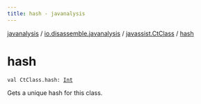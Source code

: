 ```yaml
---
title: hash - javanalysis
---
```


[javanalysis](../../index.html) / [io.disassemble.javanalysis](../index.html) / [javassist.CtClass](index.html) / [hash](./hash.html)

# hash

`val CtClass.hash: `[`Int`](https://kotlinlang.org/api/latest/jvm/stdlib/kotlin/-int/index.html)

Gets a unique hash for this class.

